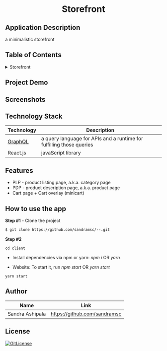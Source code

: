 <!-- PROJECT TITLE -->
  <h1 align="center">Storefront</h1>

## Application Description

a minimalistic storefront

## Table of Contents

<details>
<summary>Storefront</summary>

- [Application Description](#application-description)
- [Table of Contents](#table-of-contents)
- [Project Demo](#demo)
- [Screenshots](#screenshots)
- [Technology Stack](#technology-stack)
- [Features](#features)
- [How to use the app](#how-to-use-the-app)
- [Author](#author)
- [License](#license)

</details>

## Project Demo

<!--Explore the [App](..)-->

## Screenshots

## Technology Stack

| Technology   | Description                                                              |
| ------------ | ------------------------------------------------------------------------ |
|[GraphQL](https://github.com/scandiweb/junior-react-endpoint) | a query language for APIs and a runtime for fulfilling those queries  |
| React.js     | javaScript library                                                       |


## Features
- PLP - product listing page, a.k.a. category page
- PDP - product description page, a.k.a. product page
- Cart page + Cart overlay (minicart)

## How to use the app

**Step #1** - Clone the project

```bash
$ git clone https://github.com/sandramsc/--.git
```

**Step #2**

```
cd client
```

- Install dependencies via npm or yarn: _npm i_ OR _yarn_

- Website: To start it, run _npm start_ OR _yarn start_

```
yarn start
```

## Author
| Name   |               Link                                                |
| ------------ | ------------------------------------------------------------------------ |
| Sandra Ashipala      | https://github.com/sandramsc                                 |


## License

[![GitLicense](https://img.shields.io/badge/License-Apache-red.svg)](https://github.com/sandramsc/SCANDIWEB-Junior-Developer-Test/blob/main/LICENSE)
